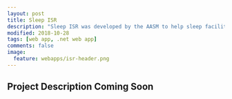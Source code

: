 ```yaml
---
layout: post
title: Sleep ISR
description: "Sleep ISR was developed by the AASM to help sleep facilities meet the inter-scorer reliability requirement for accreditation. Sleep ISR posts a new sleep record consisting of 200 epochs each month that technologists can score and compare their results to those of a gold standard panel."
modified: 2018-10-28
tags: [web app, .net web app]
comments: false
image:
  feature: webapps/isr-header.png
---
```


## Project Description Coming Soon

<figure style="text-align: center">
    <img src="{{ site.url }}/images/webapps/isr-reporting.png" alt="">
</figure>
